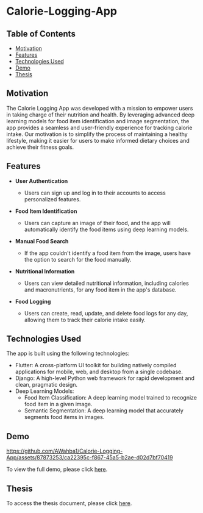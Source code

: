 # Calorie-Logging-App

## Table of Contents

- [Motivation](#motivation)
- [Features](#features)
- [Technologies Used](#technologies-used)
- [Demo](#demo)
- [Thesis](#thesis)

## Motivation

The Calorie Logging App was developed with a mission to empower users in taking charge of their nutrition and health. By leveraging advanced deep learning models for food item identification and image segmentation, the app provides a seamless and user-friendly experience for tracking calorie intake. Our motivation is to simplify the process of maintaining a healthy lifestyle, making it easier for users to make informed dietary choices and achieve their fitness goals. 

## Features

- **User Authentication**
  - Users can sign up and log in to their accounts to access personalized features.

- **Food Item Identification**
  - Users can capture an image of their food, and the app will automatically identify the food items using deep learning models.

- **Manual Food Search**
  - If the app couldn't identify a food item from the image, users have the option to search for the food manually.

- **Nutritional Information**
  - Users can view detailed nutritional information, including calories and macronutrients, for any food item in the app's database.

- **Food Logging**
  - Users can create, read, update, and delete food logs for any day, allowing them to track their calorie intake easily.


## Technologies Used

The app is built using the following technologies:

- Flutter: A cross-platform UI toolkit for building natively compiled applications for mobile, web, and desktop from a single codebase.
- Django: A high-level Python web framework for rapid development and clean, pragmatic design.
- Deep Learning Models:
  - Food Item Classification: A deep learning model trained to recognize food item in a given image.
  - Semantic Segmentation: A deep learning model that accurately segments food items in images.


## Demo


https://github.com/AWahba1/Calorie-Logging-App/assets/87873253/ca22395c-f867-45a5-b2ae-d02d7bf70419



To view the full demo, please click [here](https://drive.google.com/file/d/1LAABnp87Q12hHtuluHlF7ckRTzJmuC9I/view?usp=sharing).

## Thesis
To access the thesis document, please click [here](https://drive.google.com/file/d/17XcDl33Y10mDkyID60HMMTfI7UBYS25G/view?usp=sharing).
